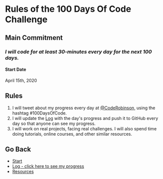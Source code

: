 # Rules of the 100 Days Of Code Challenge

## Main Commitment
### *I will code for at least 30-minutes every day for the next 100 days.*

#### Start Date
April 15th, 2020

## Rules
1. I will tweet about my progress every day at [@CodeRobinson](https://twitter.com/CodeRobinson), using the hashtag #100DaysOfCode.
2. I will update the [Log](log.md) with the day's progress and push it to GitHub every day so that anyone can see my progress.
3. I will work on real projects, facing real challenges. I will also spend time doing tutorials, online courses, and other similar resources.

## Go Back
* [Start](README.md)
* [Log - click here to see my progress](log.md)
* [Resources](resources.md)
